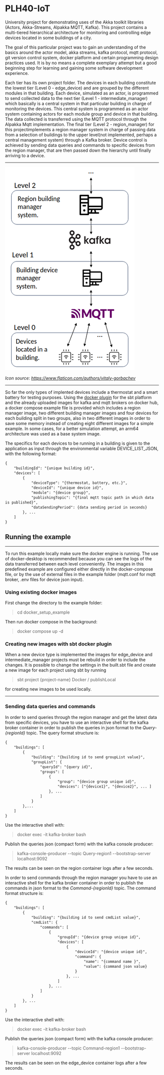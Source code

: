 # PLH40-IoT

University project for demonstrating uses of the Akka toolkit libraries (Actors, Akka-Streams, Alpakka MQTT, Kafka).
This project contains a multi-tiered hierarchical architecture for monitoring and controlling edge devices located in some buildings of a city. 

The goal of this particular project was to gain an understanding of the basics around the actor model, akka streams, kafka protocol, mqtt protocol, git version control system, docker platform and certain programming design practices used. It is by no means a complete exemplary attempt but a good beginning step for learning and gaining some software development experience. 

Each tier has its own project folder. The devices in each building constitute the lowest tier (Level 0 - edge_device) and are grouped by the different modules in that building. Each device, simulated as an actor, is programmed to send collected data to the next tier (Level 1 - intermediate_manager) which basically is a central system in that particular building in charge of monitoring the devices. This central system is programmed as an actor system containing actors for each module group and device in that building. The data collected is transferred using the MQTT protocol through the Alpakka Mqtt implementation. The final tier (Level 2 - region_manager) for this projectimplements a region manager system in charge of passing data from a selection of buildings to the upper level(not implemented, perhaps a central management system) through a Kafka broker. Device control is achieved by sending data queries and commands to specific devices from the region manager, that are then passed down the hierarchy until finally arriving to a device.

---

![Project hierarchy](/assets/images/project-architecture.png)

*Icon source: https://www.flaticon.com/authors/vitaly-gorbachev*

---

So far the only types of implented devices include a thermostat and a smart battery for testing purposes. Using the [docker plugin](https://sbt-native-packager.readthedocs.io/en/latest/formats/docker.html) for the sbt platform and the already uploaded images for kafka and mqtt brokers on docker hub, a docker compose example file is provided which includes a region manager image, two different building manager images and four devices for each building split in two groups, also in two different images in order to save some memory instead of creating eight different images for a simple example. In some cases, for a better simulation attempt, an arm64 architecture was used as a base system image.

The specifics for each devices to be running in a building is given to the application as input through the environmental variable DEVICE_LIST_JSON, with the following format:

```
{
    "buildingId": "{unique building id}",
    "devices": [
        {
            "deviceType": "{thermostat, battery, etc.}",
            "deviceId": "{unique device id}",
            "module": "{device group}",
            "publishingTopic": "{final mqtt topic path in which data is published}",
            "dataSendingPeriod": {data sending period in seconds}
        }, ...
    ]
}
```

## Running the example

--- 

To run this example locally make sure the docker engine is running. The use of docker-desktop is recommended because you can see the logs of the data transferred between each level conveniently. The images in this predefined example are configured either directly in the docker-compose file, or by the use of external files in the example folder (mqtt.conf for mqtt broker, .env files for device json input).

### Using existing docker images

First change the directory to the example folder:
> cd docker_setup_example

Then run docker compose in the background:
> docker compose up -d

### Creating new images with sbt docker plugin

When a new device type is implemented the images for edge_device and intermediate_manager projects must be rebuild in order to include the changes.
It is possible to change the settings in the built.sbt file and create a new image for each project using sbt by running 

> sbt project {project-name} Docker / publishLocal 

for creating new images to be used locally.

---

### Sending data queries and commands 

In order to send queries through the region manager and get the latest data from specific devices, you have to use an interactive shell for the kafka broker container in order to publish the queries in json format to the *Query-{regionId}* topic. The query format structure is: 

```
{
    "buildings": [
        {
            "building": "{building id to send groupList value}",
            "groupList": {
                "queryId": "{query id}",
                "groups": [
                    {
                        "group": "{device group unique id}",
                        "devices": ["{device1}", "{device2}", ... ]
                    }, ...
                ]
            }
        },...
    ]
}
```

Use the interactive shell with: 
> docker exec -it kafka-broker bash 

Publish the queries json (compact form) with the kafka console producer:
> kafka-console-producer --topic Query-region1  --bootstrap-server localhost:9092  

The results can be seen on the region container logs after a few seconds.


In order to send commands through the region manager you have to use an interactive shell for the kafka broker container in order to publish the commands in json format to the *Command-{regionId}* topic. The command format structure is:

```
{
    "buildings": [
        {
            "building": "{building id to send cmdList value}",
            "cmdList": {
                "commands": [
                    {
                        "groupId": "{device group unique id}",
                        "devices": [
                            {
                                "deviceId": "{device unique id}",
                                "command": {
                                    "name": "{command name }",
                                    "value": {command json value}
                                }
                            }, ...
                        ]
                    }, ...
                ]
            }
        }, ...
    ]
}                       
```
Use the interactive shell with: 
> docker exec -it kafka-broker bash 

Publish the queries json (compact form) with the kafka console producer:
> kafka-console-producer --topic Command-region1  --bootstrap-server localhost:9092  

The results can be seen on the edge_device container logs after a few seconds.